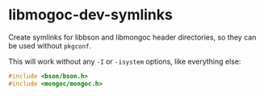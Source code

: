 # libmogoc-dev-symlinks

Create symlinks for libbson and libmongoc header directories, so they can be used without `pkgconf`.

This will work without any `-I` or `-isystem` options, like everything else:

```c
#include <bson/bson.h>
#include <mongoc/mongoc.h>
```
